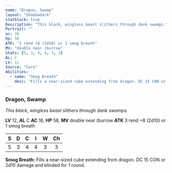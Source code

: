 ```yaml
---
name: "Dragon, Swamp"
layout: "Shadowdark"
statblock: true
Description: "This black, wingless beast slithers through dank swamps."
Portrait: ""
ac: 16
hp: 58
ATK: "3 rend +8 (2d10) or 1 smog breath"
MV: "double near (burrow"
Stats: [5, 3, 4, 4, 3, 3]
AL: C
LV: 12
Source: "Core"
Abilities:
  - name: "Smog Breath"
    desc: "Fills a near-sized cube extending from dragon. DC 15 CON or 2d10 damage and blinded for 1 round."
---
```


### Dragon, Swamp

_This black, wingless beast slithers through dank swamps._

**LV** 12, **AL** C
**AC** 16, **HP** 58, **MV** double near (burrow
**ATK** 3 rend +8 (2d10) or 1 smog breath

|  S  |  D  |  C  |  I  |  W  |  Ch  |
|:---:|:---:|:---:|:---:|:---:|:----:|
| 5 | 3 | 4 | 4 | 3 | 3 |

**Smog Breath:** Fills a near-sized cube extending from dragon. DC 15 CON or 2d10 damage and blinded for 1 round.

